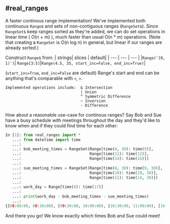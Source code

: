 #real_ranges
------------

A faster continous range implementation! We've implemented both continuous `Range`s and sets of non-contiguous ranges (`RangeSet`s).
Since `RangeSet`s keep ranges sorted as they're added, we can do set operations in linear time ( O(n + m) ), much faster than usual O(n * m) operations.
(Note that creating a `RangeSet` is O(n log n) in general, but linear if our ranges are already sorted.)

Construct `Range`s from:
| strings| slices | default|
| --- | --- | --- |
|`Range('[0, 1)')`| `Range[3:5]`|`Range(4.5, 35, start_inc=False, end_inc=True)`|

(`start_inc=True`, `end_inc=False` are default)
Range's start and end can be anything that's comparable with `<`, `>`.
```
Implemented operations include:  & Intersection
                                 | Union
                                 ^ Symmetric Difference
                                 ~ Inversion
                                 - Difference
```

How about a reasonable use-case for continous ranges?  Say Bob and Sue have a busy schedule with meetings throughout
the day and they'd like to know when and if they could find time for each other:

```py
In [1]: from real_ranges import *
   ...: from datetime import time
   ...:
   ...: bob_meeting_times = RangeSet(Range[time(8, 30): time(9)],
   ...:                              Range[time(11): time(12)],
   ...:                              Range[time(14): time(16)])
   ...:
   ...: sue_meeting_times = RangeSet(Range[time(8, 30): time(9, 30)],
   ...:                              Range[time(10): time(10, 30)],
   ...:                              Range[time(11): time(14, 30)])
   ...:
   ...: work_day = Range[time(8): time(17)]
   ...:
   ...: print(work_day - bob_meeting_times - sue_meeting_times)
   ...:
{[08:00:00, 08:30:00), [09:30:00, 10:00:00), [10:30:00, 11:00:00), [16:00:00, 17:00:00)}
```
And there you go!  We know exactly which times Bob and Sue could meet!
